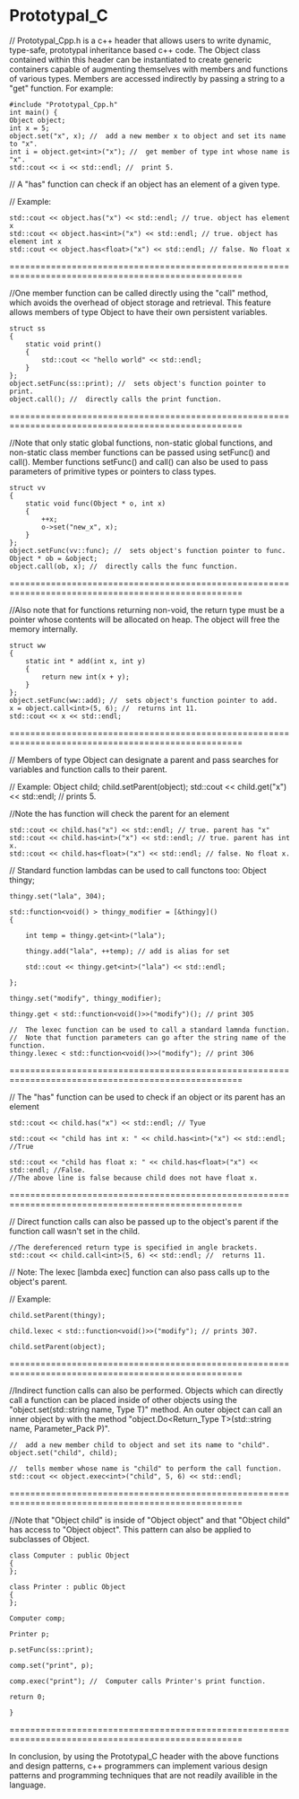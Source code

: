 Prototypal_C
============

 // Prototypal_Cpp.h is a c++ header that allows users to write dynamic, type-safe, prototypal inheritance based c++ code. The Object class contained within this header can be instantiated to create generic containers capable of augmenting themselves with members and functions of various types. Members are accessed indirectly by passing a string to a "get" function. For example: 

    #include "Prototypal_Cpp.h"
    int main() {
    Object object;
    int x = 5;
    object.set("x", x); //  add a new member x to object and set its name to "x".
    int i = object.get<int>("x"); //  get member of type int whose name is "x".
    std::cout << i << std::endl; //  print 5.
    
 // A "has" function can check if an object has an element of a given type.
 
 // Example:
   
    std::cout << object.has("x") << std::endl; // true. object has element x
    std::cout << object.has<int>("x") << std::endl; // true. object has element int x
    std::cout << object.has<float>("x") << std::endl; // false. No float x
  
 
===================================================================================================

  
//One member function can be called directly using the "call" method, which avoids the overhead of object storage and retrieval. This feature allows members of type Object to have their own persistent variables.

    struct ss
    {
        static void print()
        {
            std::cout << "hello world" << std::endl;
        }
    };
    object.setFunc(ss::print); //  sets object's function pointer to print.
    object.call(); //  directly calls the print function.
  
 
===================================================================================================

  
//Note that only static global functions, non-static global functions, and non-static class member functions can be passed using setFunc() and call(). Member functions setFunc() and call() can also be used to pass parameters of primitive types or pointers to class types. 

    struct vv
    {
        static void func(Object * o, int x)
        {
            ++x;
            o->set("new_x", x);
        }
    };
    object.setFunc(vv::func); //  sets object's function pointer to func.
    Object * ob = &object;
    object.call(ob, x); //  directly calls the func function.
    
===================================================================================================

  
//Also note that for functions returning non-void, the return type must be a pointer whose contents will be allocated on heap. The object will free the memory internally.

    struct ww
    {
        static int * add(int x, int y)
        {
            return new int(x + y);
        }
    };
    object.setFunc(ww::add); //  sets object's function pointer to add.
    x = object.call<int>(5, 6); //  returns int 11.
    std::cout << x << std::endl;
    
===================================================================================================

  
//  Members of type Object can designate a parent and pass searches for variables and function calls to their parent.

//  Example:
    Object child;
    child.setParent(object);
    std::cout << child.get<int>("x") << std::endl; //  prints 5.
    
 //Note the has function will check the parent for an element
 
    std::cout << child.has("x") << std::endl; // true. parent has "x"
    std::cout << child.has<int>("x") << std::endl; // true. parent has int x.
    std::cout << child.has<float>("x") << std::endl; // false. No float x.
  
//  Standard function lambdas can be used to call functons too:
    Object thingy;
    
    thingy.set("lala", 304);
    
    std::function<void() > thingy_modifier = [&thingy]()
    {
    
        int temp = thingy.get<int>("lala");
        
        thingy.add("lala", ++temp); // add is alias for set
        
        std::cout << thingy.get<int>("lala") << std::endl;
        
    };
    
    thingy.set("modify", thingy_modifier);
    
    thingy.get < std::function<void()>>("modify")(); // print 305

    //  The lexec function can be used to call a standard lamnda function.
    //  Note that function parameters can go after the string name of the function.
    thingy.lexec < std::function<void()>>("modify"); // print 306
    
===================================================================================================

// The "has" function can be used to check if an object or its parent has an element

    std::cout << child.has("x") << std::endl; // Tyue
    
    std::cout << "child has int x: " << child.has<int>("x") << std::endl; //True
    
    std::cout << "child has float x: " << child.has<float>("x") << std::endl; //False.
    //The above line is false because child does not have float x.
    
===================================================================================================

  
// Direct function calls can also be passed up to the object's parent if the function call wasn't set in the child.

    //The dereferenced return type is specified in angle brackets.
    std::cout << child.call<int>(5, 6) << std::endl; //  returns 11. 
    
 //  Note: The lexec [lambda exec] function can also pass calls up to the object's parent. 
 
 //  Example:
 
    child.setParent(thingy);
    
    child.lexec < std::function<void()>>("modify"); // prints 307.
    
    child.setParent(object);
===================================================================================================

  
//Indirect function calls can also be performed. Objects which can directly call a function can be placed inside of other objects using the "object.set(std::string name, Type T)" method. An outer object can call an inner object by with the method "object.Do<Return_Type T>(std::string name, Parameter_Pack P)". 

    //  add a new member child to object and set its name to "child".
    object.set("child", child);
    
    //  tells member whose name is "child" to perform the call function.
    std::cout << object.exec<int>("child", 5, 6) << std::endl;
  
 
===================================================================================================

  
  //Note that "Object child" is inside of "Object object" and that "Object child" has access to "Object object". This pattern can also be applied to subclasses of Object. 

    class Computer : public Object
    {
    };

    class Printer : public Object
    {
    };
    
    Computer comp;
    
    Printer p;
    
    p.setFunc(ss::print);
    
    comp.set("print", p);
    
    comp.exec("print"); //  Computer calls Printer's print function.
    
    return 0;
    
    }
 
===================================================================================================

  
 In conclusion, by using the Prototypal_C header with the above functions and design patterns, c++ programmers can implement various design patterns and programming techniques that are not readily availible in the language. 
